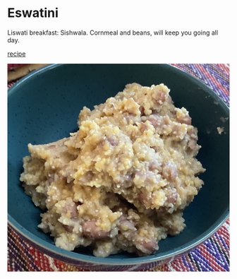 # Eswatini

Liswati breakfast: Sishwala. Cornmeal and beans, will keep you going all day.

[recipe](https://afrogistmedia.com/sishwala-recipe-a-traditional-swaziland-breakfast)

![breakfast](images/eswatini.jpeg)
